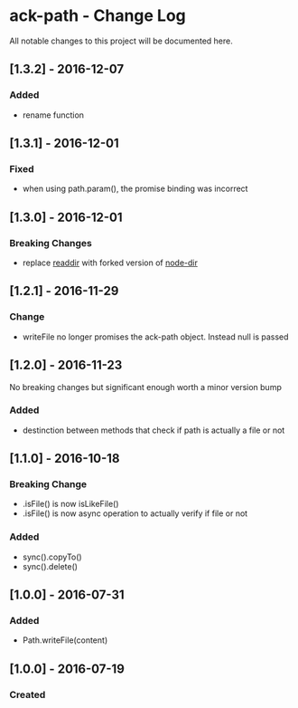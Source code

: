 # ack-path - Change Log
All notable changes to this project will be documented here.

## [1.3.2] - 2016-12-07
### Added
- rename function

## [1.3.1] - 2016-12-01
### Fixed
- when using path.param(), the promise binding was incorrect

## [1.3.0] - 2016-12-01
### Breaking Changes
- replace [readdir](https://www.npmjs.com/package/readdir) with forked version of [node-dir](https://github.com/AckerApple/node-dir)

## [1.2.1] - 2016-11-29
### Change
- writeFile no longer promises the ack-path object. Instead null is passed

## [1.2.0] - 2016-11-23
No breaking changes but significant enough worth a minor version bump
### Added
- destinction between methods that check if path is actually a file or not


## [1.1.0] - 2016-10-18
### Breaking Change
- .isFile() is now isLikeFile()
- .isFile() is now async operation to actually verify if file or not
### Added
- sync().copyTo()
- sync().delete()

## [1.0.0] - 2016-07-31
### Added
- Path.writeFile(content)

## [1.0.0] - 2016-07-19
### Created
